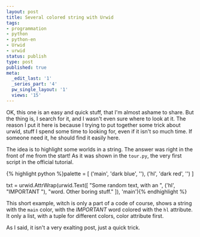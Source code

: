 ```yaml
---
layout: post
title: Several colored string with Urwid
tags:
- programmation
- python
- python-en
- Urwid
- urwid
status: publish
type: post
published: true
meta:
  _edit_last: '1'
  _series_part: '4'
  pw_single_layout: '1'
  views: '15'
---
```

OK, this one is an easy and quick stuff, that I'm almost ashame to share. But the
thing is, I search for it, and I wasn't even sure where to look at it. The
reason I put it here is because I trying to put together some trick about
urwid, stuff I spend some time to looking for, even if it isn't so much time.
If someone need it, he should find it easily here.

The idea is to highlight some worlds in a string. The answer was right in the
front of me from the start! As it was shown in the `tour.py`, the very first
script in the official tutorial.

{% highlight python %}palette = [
    ('main', 'dark blue', ''),
    ('hl', 'dark red', '')
]

txt = urwid.AttrWrap(urwid.Text([
    "Some random text, with an ",
    ('hl', "IMPORTANT "), 
    "word. Other boring stuff."
    ]), 'main'){% endhighlight %}

This short example, witch is only a part of a code of course, shows a string
with the `main` color, with the *IMPORTANT* word colored with the `hl`
attribute. It only a list, with a tuple for different colors, color attribute
first.

As I said, it isn't a very exalting post, just a quick trick.
